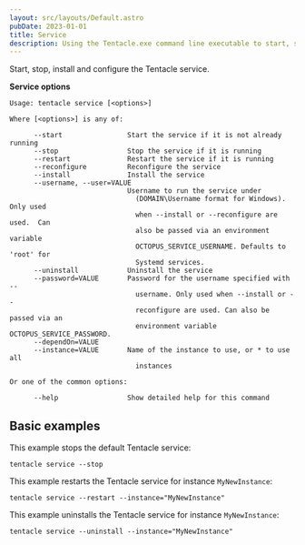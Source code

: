 ```yaml
---
layout: src/layouts/Default.astro
pubDate: 2023-01-01
title: Service
description: Using the Tentacle.exe command line executable to start, stop, install and configure the Tentacle service.
---
```


Start, stop, install and configure the Tentacle service.

**Service options**

```text
Usage: tentacle service [<options>]

Where [<options>] is any of:

      --start                Start the service if it is not already running
      --stop                 Stop the service if it is running
      --restart              Restart the service if it is running
      --reconfigure          Reconfigure the service
      --install              Install the service
      --username, --user=VALUE
                             Username to run the service under
                               (DOMAIN\Username format for Windows). Only used
                               when --install or --reconfigure are used.  Can
                               also be passed via an environment variable
                               OCTOPUS_SERVICE_USERNAME. Defaults to 'root' for
                               Systemd services.
      --uninstall            Uninstall the service
      --password=VALUE       Password for the username specified with --
                               username. Only used when --install or --
                               reconfigure are used. Can also be passed via an
                               environment variable OCTOPUS_SERVICE_PASSWORD.
      --dependOn=VALUE
      --instance=VALUE       Name of the instance to use, or * to use all
                               instances

Or one of the common options:

      --help                 Show detailed help for this command
```

## Basic examples

This example stops the default Tentacle service:

```text
tentacle service --stop
```

This example restarts the Tentacle service for instance `MyNewInstance`:

```text
tentacle service --restart --instance="MyNewInstance"
```

This example uninstalls the Tentacle service for instance `MyNewInstance`:

```text
tentacle service --uninstall --instance="MyNewInstance"
```
